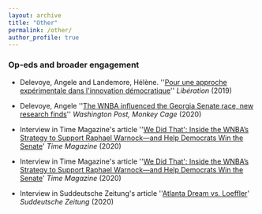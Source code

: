 ```yaml
---
layout: archive
title: "Other"
permalink: /other/
author_profile: true
---
```


### Op-eds and broader engagement

- Delevoye, Angele and Landemore, Hélène. ''[Pour une approche expérimentale dans l'innovation démocratique](https://www.liberation.fr/debats/2019/10/03/pour-une-approche-experimentale-dans-l-innovation-democratique_1754975})'' *Libération* (2019) 

- Delevoye, Angele ''[The WNBA influenced the Georgia Senate race, new research finds](https://www.washingtonpost.com/politics/2020/11/30/wnba-influenced-georgia-senate-race-new-research-finds/?utm_medium=social&utm_source=twitter&utm_campaign=wp_monkeycage})'' *Washington Post, Monkey Cage* (2020) 

- Interview in Time Magazine's article ''[We Did That': Inside the WNBA’s Strategy to Support Raphael Warnock—and Help Democrats Win the Senate](https://time.com/5927075/atlanta-dream-warnock-loeffler/?utm_source=twitter&utm_medium=social&utm_campaign=editorial&utm_term=sports_&linkId=108704380})' *Time Magazine* (2020) 

- Interview in Time Magazine's article ''[We Did That': Inside the WNBA’s Strategy to Support Raphael Warnock—and Help Democrats Win the Senate](https://time.com/5927075/atlanta-dream-warnock-loeffler/?utm_source=twitter&utm_medium=social&utm_campaign=editorial&utm_term=sports_&linkId=108704380})' *Time Magazine* (2020) 

- Interview in Suddeutsche Zeitung's article ''[Atlanta Dream vs. Loeffler](https://www.sueddeutsche.de/sport/atlanta-dream-loeffler-wnba-1.5169392})' *Suddeutsche Zeitung* (2020) 




